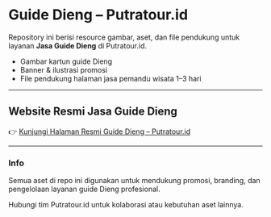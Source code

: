 # Guide Dieng – Putratour.id

Repository ini berisi resource gambar, aset, dan file pendukung untuk layanan **Jasa Guide Dieng** di Putratour.id.

- Gambar kartun guide Dieng
- Banner & ilustrasi promosi
- File pendukung halaman jasa pemandu wisata 1–3 hari

---

## Website Resmi Jasa Guide Dieng

👉 [Kunjungi Halaman Resmi Guide Dieng – Putratour.id](https://www.putratour.id/guide-dieng/)

---

### Info

Semua aset di repo ini digunakan untuk mendukung promosi, branding, dan pengelolaan layanan guide Dieng profesional.

Hubungi tim Putratour.id untuk kolaborasi atau kebutuhan aset lainnya.
